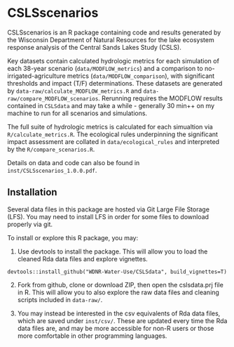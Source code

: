 # CSLSscenarios

CSLSscenarios is an R package containing code and results generated by the
Wisconsin Department of Natural Resources for the lake ecosystem response
analysis of the Central Sands Lakes Study (CSLS).

Key datasets contain calculated hydrologic metrics for each simulation of each
38-year scenario (`data/MODFLOW_metrics`) and a comparison to
no-irrigated-agriculture metrics (`data/MODFLOW_comparison`), with significant
thresholds and impact (T/F) determinations. These datasets are generated by
`data-raw/calculate_MODFLOW_metrics.R` and `data-raw/compare_MODFLOW_scenarios`.
Rerunning requires the MODFLOW results contained in `CSLSdata` and may take a
while - generally 30 min++ on my machine to run for all scenarios and
simulations.

The full suite of hydrologic metrics is calculated for each simualtion via
`R/calculate_metrics.R`. The ecological rules underpinning the significant
impact assessment are collated in `data/ecological_rules` and interpreted by the
`R/compare_scenarios.R`.

Details on data and code can also be found in `inst/CSLSscenarios_1.0.0.pdf`.

## Installation

Several data files in this package are hosted via Git Large File Storage (LFS).
You may need to install LFS in order for some files to download properly via
git.

To install or explore this R package, you may:

  1. Use devtools to install the package. This will allow you to load the 
  cleaned Rda data files and explore vignettes.  
  ```
  devtools::install_github("WDNR-Water-Use/CSLSdata", build_vignettes=T)
  ```
  
  2. Fork from github, clone or download ZIP, then open the cslsdata.prj file in 
  R. This will allow you to also explore the raw data files and cleaning scripts
  included in `data-raw/`.

  3. You may instead be interested in the csv equivalents of Rda data files,
  which are saved under `inst/csv/`. These are updated every time the Rda data
  files are, and may be more accessible for non-R users or those more
  comfortable in other programming languages.
